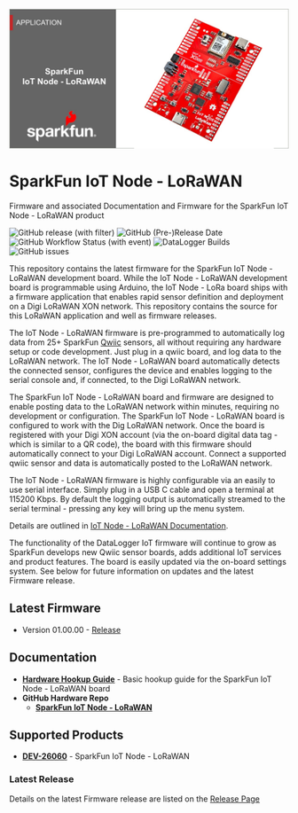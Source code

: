 
![SparkFun IoT Node - LoRaWAN Firmware](https://github.com/sparkfun/sfe-iot-node-lorawan/blob/main/docs/assets/img/IoT-Node-LoRaWAN-Banner.jpg "SparkFun IoT Node - LoRaWAN")

# SparkFun IoT Node - LoRaWAN

Firmware and associated Documentation and Firmware for the SparkFun IoT Node - LoRaWAN product

![GitHub release (with filter)](https://img.shields.io/github/v/release/sparkfun/sfe-iot-node-lorawan)
![GitHub (Pre-)Release Date](https://img.shields.io/github/release-date-pre/sparkfun/sfe-iot-node-lorawan)
![GitHub Workflow Status (with event)](https://img.shields.io/github/actions/workflow/status/sparkfun/sfe-iot-node-lorawan/pages%2Fpages-build-deployment?label=Documentation)
![DataLogger Builds](https://github.com/sparkfun/sfe-iot-node-lorawan/actions/workflows/build-iot-node-lorawan.yml/badge.svg)
![GitHub issues](https://img.shields.io/github/issues/sparkfun/sfe-iot-node-lorawan)

This repository contains the latest firmware for the SparkFun IoT Node - LoRaWAN development board. While the IoT Node - LoRaWAN development board is programmable using Arduino, the IoT Node - LoRa board ships with a firmware application that enables rapid sensor definition and deployment on a Digi LoRaWAN XON network. This repository contains the source for this LoRaWAN application and well as firmware releases.

The IoT Node - LoRaWAN firmware is pre-programmed to automatically log data from 25+ SparkFun [Qwiic](https://www.sparkfun.com/qwiic) sensors, all without requiring any hardware setup or code development. Just plug in a qwiic board, and log data to the LoRaWAN network. The IoT Node - LoRaWAN board automatically detects the connected sensor, configures the device and enables logging to the serial console and, if connected, to the Digi LoRaWAN network.

The SparkFun IoT Node - LoRaWAN board and firmware are designed to enable posting data to the LoRaWAN network within minutes, requiring no development or configuration. The SparkFun IoT Node - LoRaWAN board is configured to work with the Dig LoRaWAN network. Once the board is registered with your Digi XON account (via the on-board digital data tag - which is similar to a QR code), the board with this firmware should automatically connect to your Digi LoRaWAN account. Connect a supported qwiic sensor and data is automatically posted to the LoRaWAN network.

The IoT Node - LoRaWAN firmware is highly configurable via an easily to use serial interface. Simply plug in a USB C cable and open a terminal at 115200 Kbps. By default the logging output is automatically streamed to the serial terminal - pressing any key will bring up the menu system. 

Details are outlined in [IoT Node - LoRaWAN Documentation](https://docs.sparkfun.com/sfe-iot-node-lorawan).

The functionality of the DataLogger IoT firmware will continue to grow as SparkFun develops new Qwiic sensor boards, adds additional IoT services and product features. The board is easily updated via the on-board settings system. See below for future information on updates and the latest Firmware release.  

## Latest Firmware

* Version 01.00.00 - [Release](https://github.com/sparkfun/sfe-iot-node-lorawan/releases/tag/v01.00.00)

## Documentation

* **[Hardware Hookup Guide](https://docs.sparkfun.com/SparkFun_IoT_Node_LoRaWAN/quick_start/)** - Basic hookup guide for the SparkFun IoT Node - LoRaWAN board
* **GitHub Hardware Repo**
  * **[SparkFun IoT Node - LoRaWAN](https://github.com/sparkfun/SparkFun_IoT_Node_LoRaWAN)**
  
## Supported Products

* **[DEV-26060](https://www.sparkfun.com/products/26060)** - SparkFun IoT Node - LoRaWAN

### Latest Release

Details on the latest Firmware release are listed on the [Release Page](https://github.com/sparkfun/sfe-iot-node-lorawan/releases)
